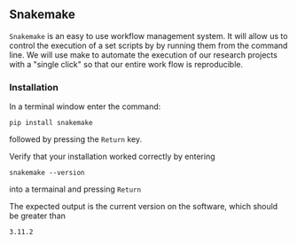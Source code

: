 ## Snakemake

`Snakemake` is an easy to use workflow management system.
It will allow us to control the execution of a set scripts by by running them from the command line.
We will use make to automate the execution of our research projects with a "single click" so that our entire work flow is reproducible.

### Installation

In a terminal window enter the command:

    pip install snakemake

followed by pressing the `Return` key.

Verify that your installation worked correctly by entering

    snakemake --version

into a termainal and pressing `Return`

The expected output is the current version on the software, which should be greater than

    3.11.2
